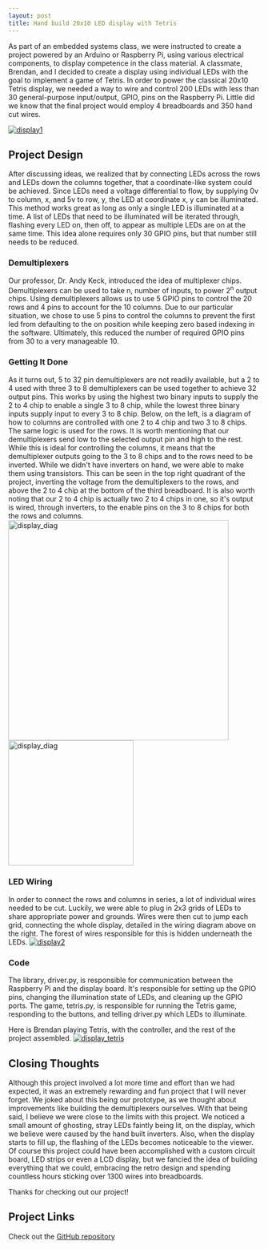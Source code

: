 ```yaml
---
layout: post
title: Hand build 20x10 LED display with Tetris
---
```


As part of an embedded systems class, we were instructed to create a project powered by an Arduino or Raspberry Pi, using various electrical components, to display competence in the class material. A classmate, Brendan, and I decided to create a display using individual LEDs with the goal to implement a game of Tetris. In order to power the classical 20x10 Tetris display, we needed a way to wire and control 200 LEDs with less than 30 general-purpose input/output, GPIO, pins on the Raspberry Pi. Little did we know that the final project would employ 4 breadboards and 350 hand cut wires. 

<a target="_blank" href="https://danielfrentzel.github.io/static/display1.jpg">
    <img src="https://danielfrentzel.github.io/static/display1.jpg" alt="display1"> 
</a>

<h2>Project Design</h2>
After discussing ideas, we realized that by connecting LEDs across the rows and LEDs down the columns together, that a coordinate-like system could be achieved. Since LEDs need a voltage differential to flow, by supplying 0v to column, x, and 5v to row, y, the LED at coordinate x, y can be illuminated. This method works great as long as only a single LED is illuminated at a time. A list of LEDs that need to be illuminated will be iterated through, flashing every LED on, then off, to appear as multiple LEDs are on at the same time. This idea alone requires only 30 GPIO pins, but that number still needs to be reduced.

<h3>Demultiplexers</h3>
Our professor, Dr. Andy Keck, introduced the idea of multiplexer chips. Demultiplexers can be used to take n, number of inputs, to power 2<sup>n</sup> output chips. Using demultiplexers allows us to use 5 GPIO pins to control the 20 rows and 4 pins to account for the 10 columns. Due to our particular situation, we chose to use 5 pins to control the columns to prevent the first led from defaulting to the on position while keeping zero based indexing in the software. Ultimately, this reduced the number of required GPIO pins from 30 to a very manageable 10.

<h3>Getting It Done</h3>
As it turns out, 5 to 32 pin demultiplexers are not readily available, but a 2 to 4 used with three 3 to 8 demultiplexers can be used together to achieve 32 output pins. This works by using the highest two binary inputs to supply the 2 to 4 chip to enable a single 3 to 8 chip, while the lowest three binary inputs supply input to every 3 to 8 chip. Below, on the left, is a diagram of how to columns are controlled with one 2 to 4 chip and two 3 to 8 chips. The same logic is used for the rows. It is worth mentioning that our demultiplexers send low to the selected output pin and high to the rest. While this is ideal for controlling the columns, it means that the demultiplexer outputs going to the 3 to 8 chips and to the rows need to be inverted. While we didn't have inverters on hand, we were able to make them using transistors. This can be seen in the top right quadrant of the project, inverting the voltage from the demultiplexers to the rows, and above the 2 to 4 chip at the bottom of the third breadboard. It is also worth noting that our 2 to 4 chip is actually two 2 to 4 chips in one, so it's output is wired, through inverters, to the enable pins on the 3 to 8 chips for both the rows and columns.

 <div class="row">
    <a target="_blank" href="https://danielfrentzel.github.io/static/selector_columns.png">
        <img src="https://danielfrentzel.github.io/static/selector_columns_crop.png" alt="display_diag" width="440">
    </a>
    <a target="_blank" href="https://danielfrentzel.github.io/static/display_diag.png">
        <img src="https://danielfrentzel.github.io/static/display_diag_crop.png" alt="display_diag" width="250">
    </a>
</div> 

<h3>LED Wiring</h3>
In order to connect the rows and columns in series, a lot of individual wires needed to be cut. Luckily, we were able to plug in 2x3 grids of LEDs to share appropriate power and grounds. Wires were then cut to jump each grid, connecting the whole display, detailed in the wiring diagram above on the right. The forest of wires responsible for this is hidden underneath the LEDs.

 <a target="_blank" href="https://danielfrentzel.github.io/static/display2.jpg">
    <img src="https://danielfrentzel.github.io/static/display2.jpg" alt="display2"> 
</a>

<h3>Code</h3>
The library, driver.py, is responsible for communication between the Raspberry Pi and the display board. It's responsible for setting up the GPIO pins, changing the illumination state of LEDs, and cleaning up the GPIO ports. The game, tetris.py, is responsible for running the Tetris game, responding to the buttons, and telling driver.py which LEDs to illuminate.

Here is Brendan playing Tetris, with the controller, and the rest of the project assembled.
<a target="_blank" href="https://danielfrentzel.github.io/static/display_tetris.jpg">
    <img src="https://danielfrentzel.github.io/static/display_tetris.jpg" alt="display_tetris"> 
</a>

<h2>Closing Thoughts</h2>
Although this project involved a lot more time and effort than we had expected, it was an extremely rewarding and fun project that I will never forget. We joked about this being our prototype, as we thought about improvements like building the demultiplexers ourselves. With that being said, I believe we were close to the limits with this project. We noticed a small amount of ghosting, stray LEDs faintly being lit, on the display, which we believe were caused by the hand built inverters. Also, when the display starts to fill up, the flashing of the LEDs becomes noticeable to the viewer. Of course this project could have been accomplished with a custom circuit board, LED strips or even a LCD display, but we fancied the idea of building everything that we could, embracing the retro design and spending countless hours sticking over 1300 wires into breadboards. 

Thanks for checking out our project!

<h2>Project Links</h2>
<p>Check out the <a href="https://github.com/MystiriodisLykos/Ercinee" target="_blank">GitHub repository</a></p>
